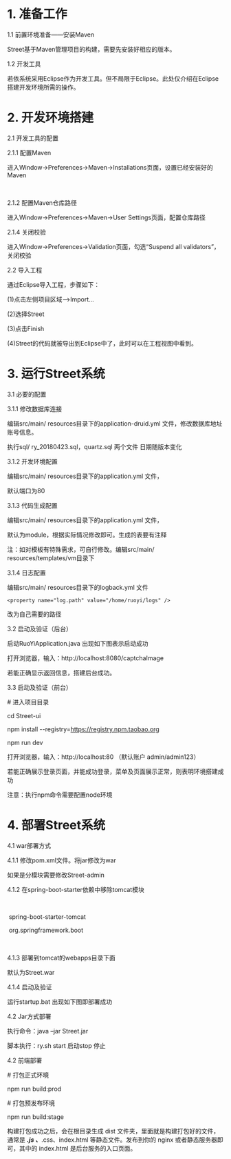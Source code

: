 # 1. 准备工作

1.1 前置环境准备——安装Maven

Street基于Maven管理项目的构建，需要先安装好相应的版本。

1.2 开发工具

若依系统采用Eclipse作为开发工具。但不局限于Eclipse。此处仅介绍在Eclipse搭建开发环境所需的操作。

# 2. 开发环境搭建

2.1 开发工具的配置

2.1.1 配置Maven

进入Window->Preferences->Maven->Installations页面，设置已经安装好的Maven

​                               

2.1.2 配置Maven仓库路径

进入Window->Preferences->Maven->User Settings页面，配置仓库路径

 

2.1.4 关闭校验

进入Window->Preferences->Validation页面，勾选“Suspend all validators”，关闭校验

 

2.2 导入工程

通过Eclipse导入工程，步骤如下：

(1)点击左侧项目区域—>Import...

 

(2)选择Street

  

(3)点击Finish

 

(4)Street的代码就被导出到Eclipse中了，此时可以在工程视图中看到。

 

# 3. 运行Street系统

3.1 必要的配置

3.1.1 修改数据库连接

编辑src/main/ resources目录下的application-druid.yml 文件，修改数据库地址账号信息。

执行sql/ ry_20180423.sql，quartz.sql 两个文件 日期随版本变化

3.1.2 开发环境配置

编辑src/main/ resources目录下的application.yml 文件，

默认端口为80

 

3.1.3 代码生成配置

编辑src/main/ resources目录下的application.yml 文件，

 

默认为module，根据实际情况修改即可。生成的表要有注释

 

注：如对模板有特殊需求，可自行修改。编辑src/main/ resources/templates/vm目录下

 

 

3.1.4 日志配置

编辑src/main/ resources目录下的logback.yml 文件

```
<property name="log.path" value="/home/ruoyi/logs" />
```

改为自己需要的路径

 

3.2 启动及验证（后台）

启动RuoYiApplication.java 出现如下图表示启动成功

 

打开浏览器，输入：http://localhost:8080/captchaImage

若能正确显示返回信息，搭建后台成功。

 

3.3 启动及验证（前台）

\# 进入项目目录

cd Street-ui

 

npm install --registry=https://registry.npm.taobao.org

 

npm run dev

 

打开浏览器，输入：http://localhost:80 （默认账户 admin/admin123）

若能正确展示登录页面，并能成功登录，菜单及页面展示正常，则表明环境搭建成功

注意：执行npm命令需要配置node环境

# 4. 部署Street系统

4.1 war部署方式

4.1.1 修改pom.xml文件。将jar修改为war

 

如果是分模块需要修改Street-admin

 

 

4.1.2 在spring-boot-starter依赖中移除tomcat模块

 

<exclusions>

​    <exclusion>

​       <artifactId>spring-boot-starter-tomcat</artifactId>

​       <groupId>org.springframework.boot</groupId>

​    </exclusion>

</exclusions>

 

4.1.3 部署到tomcat的webapps目录下面

默认为Street.war 

 

4.1.4 启动及验证

运行startup.bat 出现如下图即部署成功

 

4.2 Jar方式部署

执行命令：java –jar Street.jar 

脚本执行：ry.sh start 启动stop 停止

 

4.2 前端部署

\# 打包正式环境

npm run build:prod

 

\# 打包预发布环境

npm run build:stage

 

构建打包成功之后，会在根目录生成 dist 文件夹，里面就是构建打包好的文件，通常是 ***.js 、***.css、index.html 等静态文件。发布到你的 nginx 或者静态服务器即可，其中的 index.html 是后台服务的入口页面。 

